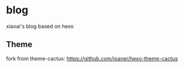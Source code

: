 # blog

xiaoai's blog based on hexo

## Theme

fork from theme-cactus: https://github.com/joaner/hexo-theme-cactus
